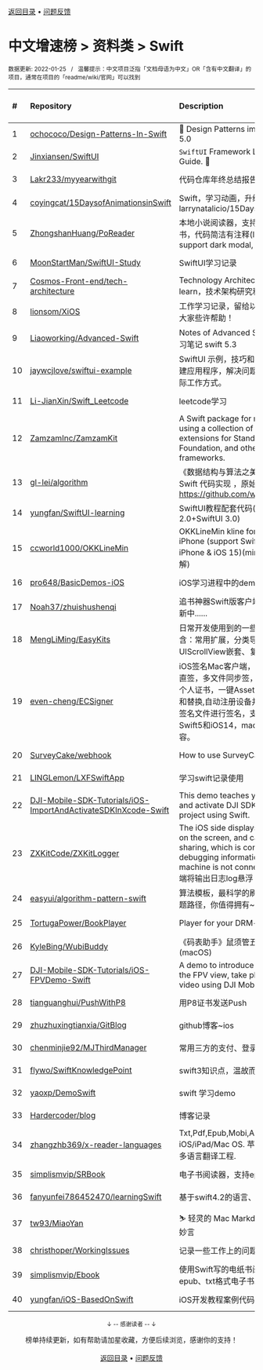 <a href="https://gitee.com/GrowingGit/GitHub-Chinese-Top-Charts#github中文排行榜">返回目录</a> • <a href="/content/docs/feedback.md">问题反馈</a>

# 中文增速榜 > 资料类 > Swift
<sub>数据更新: 2022-01-25&nbsp;&nbsp;&nbsp;/&nbsp;&nbsp;&nbsp;温馨提示：中文项目泛指「文档母语为中文」OR「含有中文翻译」的项目，通常在项目的「readme/wiki/官网」可以找到</sub>

|#|Repository|Description|Stars|Average daily growth|Updated|
|:-|:-|:-|:-|:-|:-|
|1|[ochococo/Design-Patterns-In-Swift](https://github.com/ochococo/Design-Patterns-In-Swift)|📖 Design Patterns implemented in Swift 5.0|13199|5|2021-08-05|
|2|[Jinxiansen/SwiftUI](https://github.com/Jinxiansen/SwiftUI)|`SwiftUI` Framework  Learning and Usage Guide. 🚀 |4032|4|2021-09-14|
|3|[Lakr233/myyearwithgit](https://github.com/Lakr233/myyearwithgit)|代码仓库年终总结报告。|173|3|2022-01-10|
|4|[coyingcat/15DaysofAnimationsinSwift](https://github.com/coyingcat/15DaysofAnimationsinSwift)|Swift，学习动画，升级原版本 ， larrynatalicio/15DaysofAnimationsinSwift|9|0|2021-09-28|
|5|[ZhongshanHuang/PoReader](https://github.com/ZhongshanHuang/PoReader)|本地小说阅读器，支持深色模式，Wifi传书，代码简洁有注释(local text reader, support dark modal, upload text by wifi)|32|0|2021-10-20|
|6|[MoonStartMan/SwiftUI-Study](https://github.com/MoonStartMan/SwiftUI-Study)|SwiftUI学习记录|5|0|2021-07-31|
|7|[Cosmos-Front-end/tech-architecture](https://github.com/Cosmos-Front-end/tech-architecture)|Technology Architecture study and learn，技术架构研究和学习。|4|0|2021-08-07|
|8|[lionsom/XiOS](https://github.com/lionsom/XiOS)|工作学习记录，留给以后的自己。希望能给大家些许帮助！|23|0|2022-01-07|
|9|[Liaoworking/Advanced-Swift](https://github.com/Liaoworking/Advanced-Swift)|Notes of Advanced Swift. 《swift进阶》学习笔记 swift 5.3|316|0|2021-12-30|
|10|[jaywcjlove/swiftui-example](https://github.com/jaywcjlove/swiftui-example)|SwiftUI 示例，技巧和技术集合，帮助我构建应用程序，解决问题以及了解SwiftUI的实际工作方式。|50|0|2021-12-05|
|11|[Li-JianXin/Swift_Leetcode](https://github.com/Li-JianXin/Swift_Leetcode)|leetcode学习|5|0|2022-01-19|
|12|[ZamzamInc/ZamzamKit](https://github.com/ZamzamInc/ZamzamKit)|A Swift package for rapid development using a collection of micro utility extensions for Standard Library, Foundation, and other native frameworks.|250|0|2022-01-23|
|13|[gl-lei/algorithm](https://github.com/gl-lei/algorithm)|《数据结构与算法之美》学习笔记以及 Swift 代码实现 ，原始仓库 https://github.com/wangzheng0822/algo|116|0|2021-08-24|
|14|[yungfan/SwiftUI-learning](https://github.com/yungfan/SwiftUI-learning)|SwiftUI教程配套代码(SwiftUI+SwiftUI 2.0+SwiftUI 3.0)|51|0|2021-12-30|
|15|[ccworld1000/OKKLineMin](https://github.com/ccworld1000/OKKLineMin)|OKKLineMin kline for min for learning for iPhone (support Swift5 & the latest  iPhone & iOS 15)(min K线图 用于学习了解)|22|0|2021-08-09|
|16|[pro648/BasicDemos-iOS](https://github.com/pro648/BasicDemos-iOS)|iOS学习进程中的demo汇总|365|0|2022-01-16|
|17|[Noah37/zhuishushenqi](https://github.com/Noah37/zhuishushenqi)|追书神器Swift版客户端（非官方）。 不断更新中......|219|0|2022-01-06|
|18|[MengLiMing/EasyKits](https://github.com/MengLiMing/EasyKits)|日常开发使用到的一些简单封装，目前包含：常用扩展，分类导航，类似简书的UIScrollView嵌套、复杂列表等|39|0|2022-01-05|
|19|[even-cheng/ECSigner](https://github.com/even-cheng/ECSigner)|iOS签名Mac客户端，一键签名，网络地址直签，多文件同步签，自动区分企业签名和个人证书，一键Assets.car生成、解压导出和替换,自动注册设备并更新下载签名证书和签名文件进行签名，支持动态库注入。支持Swift5和iOS14，macOS10.15并向下兼容。|142|0|2022-01-21|
|20|[SurveyCake/webhook](https://github.com/SurveyCake/webhook)|How to use SurveyCake webhook|11|0|2021-09-06|
|21|[LINGLemon/LXFSwiftApp](https://github.com/LINGLemon/LXFSwiftApp)|学习swift记录使用|8|0|2021-09-29|
|22|[DJI-Mobile-SDK-Tutorials/iOS-ImportAndActivateSDKInXcode-Swift](https://github.com/DJI-Mobile-SDK-Tutorials/iOS-ImportAndActivateSDKInXcode-Swift)|This demo teaches you how to import and activate DJI SDK in your Xcode project using Swift.|6|0|2021-10-11|
|23|[ZXKitCode/ZXKitLogger](https://github.com/ZXKitCode/ZXKitLogger)|The iOS side displays the output log log on the screen, and can generate log file sharing, which is convenient for debugging information when the real machine is not connected to xcode. iOS端将输出日志log悬浮 ...|20|0|2021-12-26|
|24|[easyui/algorithm-pattern-swift](https://github.com/easyui/algorithm-pattern-swift)|算法模板，最科学的刷题方式，最快速的刷题路径，你值得拥有~|26|0|2021-11-07|
|25|[TortugaPower/BookPlayer](https://github.com/TortugaPower/BookPlayer)|Player for your DRM-free audiobooks|770|0|2022-01-17|
|26|[KyleBing/WubiBuddy](https://github.com/KyleBing/WubiBuddy)|《码表助手》鼠须管五笔用户词添加工具 (macOS) |15|0|2021-08-11|
|27|[DJI-Mobile-SDK-Tutorials/iOS-FPVDemo-Swift](https://github.com/DJI-Mobile-SDK-Tutorials/iOS-FPVDemo-Swift)|A demo to introduce how to implement the FPV view, take photo and record video using DJI Mobile SDK.|16|0|2021-10-11|
|28|[tianguanghui/PushWithP8](https://github.com/tianguanghui/PushWithP8)|用P8证书发送Push|3|0|2021-08-30|
|29|[zhuzhuxingtianxia/GitBlog](https://github.com/zhuzhuxingtianxia/GitBlog)|github博客~ios|3|0|2021-12-10|
|30|[chenminjie92/MJThirdManager](https://github.com/chenminjie92/MJThirdManager)|常用三方的支付、登录、分享二次封装|4|0|2021-08-04|
|31|[flywo/SwiftKnowledgePoint](https://github.com/flywo/SwiftKnowledgePoint)|swift3知识点，温故而知新！|6|0|2021-12-01|
|32|[yaoxp/DemoSwift](https://github.com/yaoxp/DemoSwift)|swift 学习demo|22|0|2021-12-01|
|33|[Hardercoder/blog](https://github.com/Hardercoder/blog)|博客记录|5|0|2021-10-15|
|34|[zhangzhb369/x-reader-languages](https://github.com/zhangzhb369/x-reader-languages)|Txt,Pdf,Epub,Mobi,Azw book reader for iOS/iPad/Mac OS. 苹果多平台文档阅读器.多语言翻译工程.|3|0|2021-12-04|
|35|[simplismvip/SRBook](https://github.com/simplismvip/SRBook)|电子书阅读器，支持epub和txt格式|21|0|2022-01-05|
|36|[fanyunfei786452470/learningSwift](https://github.com/fanyunfei786452470/learningSwift)|基于swift4.2的语言、框架、项目学习|6|0|2022-01-24|
|37|[tw93/MiaoYan](https://github.com/tw93/MiaoYan)|⛷  轻灵的 Mac Markdown 笔记本伴你写出妙言|11|0|2022-01-03|
|38|[christhoper/WorkingIssues](https://github.com/christhoper/WorkingIssues)|记录一些工作上的问题、优秀博客等|4|0|2021-11-23|
|39|[simplismvip/Ebook](https://github.com/simplismvip/Ebook)|使用Swift写的电纸书阅读器，目前支持epub、txt格式电子书。|7|0|2021-09-18|
|40|[yungfan/iOS-BasedOnSwift](https://github.com/yungfan/iOS-BasedOnSwift)|iOS开发教程案例代码|27|0|2022-01-19|

<div align="center">
    <p><sub>↓ -- 感谢读者 -- ↓</sub></p>
    榜单持续更新，如有帮助请加星收藏，方便后续浏览，感谢你的支持！
</div>

<br/>

<div align="center"><a href="https://gitee.com/GrowingGit/GitHub-Chinese-Top-Charts#github中文排行榜">返回目录</a> • <a href="/content/docs/feedback.md">问题反馈</a></div>
